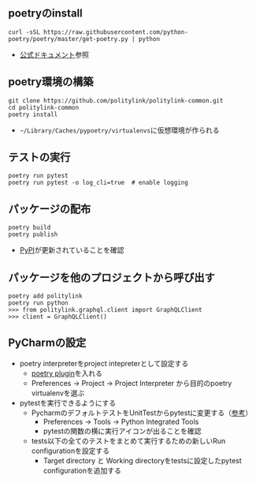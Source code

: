 ## poetryのinstall
```
curl -sSL https://raw.githubusercontent.com/python-poetry/poetry/master/get-poetry.py | python
```
* [公式ドキュメント](https://python-poetry.org/docs/)参照

## poetry環境の構築
```
git clone https://github.com/politylink/politylink-common.git
cd politylink-common
poetry install
```
* `~/Library/Caches/pypoetry/virtualenvs`に仮想環境が作られる

## テストの実行
```
poetry run pytest
poetry run pytest -o log_cli=true  # enable logging
```

## パッケージの配布
```
poetry build
poetry publish
```
* [PyPI](https://pypi.org/project/politylink/)が更新されていることを確認

## パッケージを他のプロジェクトから呼び出す
```
poetry add politylink
poetry run python
>>> from politylink.graphql.client import GraphQLClient
>>> client = GraphQLClient()
```

## PyCharmの設定
* poetry interpreterをproject intepreterとして設定する
    * [poetry plugin](https://plugins.jetbrains.com/plugin/14307-poetry)を入れる
    * Preferences -> Project -> Project Interpreter から目的のpoetry virtualenvを選ぶ
* pytestを実行できるようにする
   * PycharmのデフォルトテストをUnitTestからpytestに変更する（[参考](https://pleiades.io/help/pycharm/pytest.html)）
      * Preferences -> Tools -> Python Integrated Tools
      * pytestの関数の横に実行アイコンが出ることを確認
   * tests以下の全てのテストをまとめて実行するための新しいRun configurationを設定する
        * Target directory と Working directoryをtestsに設定したpytest configurationを追加する
